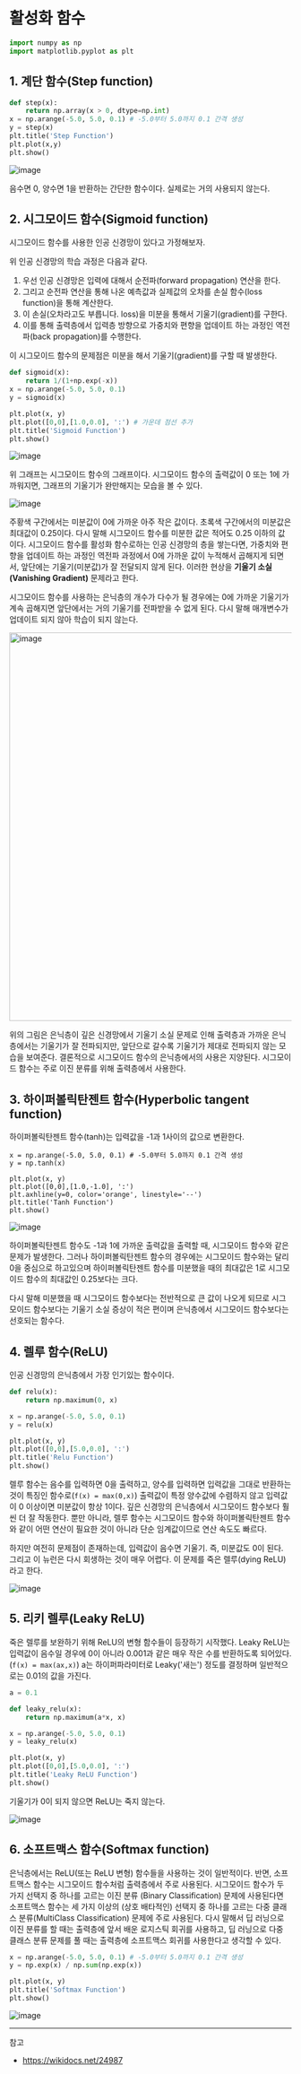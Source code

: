 # 활성화 함수

```python
import numpy as np
import matplotlib.pyplot as plt
```

## 1. 계단 함수(Step function)

```python
def step(x):
    return np.array(x > 0, dtype=np.int)
x = np.arange(-5.0, 5.0, 0.1) # -5.0부터 5.0까지 0.1 간격 생성
y = step(x)
plt.title('Step Function')
plt.plot(x,y)
plt.show()
```

![image](https://github.com/rlaisqls/TIL/assets/81006587/adaefd27-4edc-4bb9-970d-05aad72115c4)

음수면 0, 양수면 1을 반환하는 간단한 함수이다. 실제로는 거의 사용되지 않는다.

## 2. 시그모이드 함수(Sigmoid function)
시그모이드 함수를 사용한 인공 신경망이 있다고 가정해보자.

위 인공 신경망의 학습 과정은 다음과 같다.

1. 우선 인공 신경망은 입력에 대해서 순전파(forward propagation) 연산을 한다.
2. 그리고 순전파 연산을 통해 나온 예측값과 실제값의 오차를 손실 함수(loss function)을 통해 계산한다.
3. 이 손실(오차라고도 부릅니다. loss)을 미분을 통해서 기울기(gradient)를 구한다.
4. 이를 통해 출력층에서 입력층 방향으로 가중치와 편향을 업데이트 하는 과정인 역전파(back propagation)를 수행한다.

이 시그모이드 함수의 문제점은 미분을 해서 기울기(gradient)를 구할 때 발생한다.

```python
def sigmoid(x):
    return 1/(1+np.exp(-x))
x = np.arange(-5.0, 5.0, 0.1)
y = sigmoid(x)

plt.plot(x, y)
plt.plot([0,0],[1.0,0.0], ':') # 가운데 점선 추가
plt.title('Sigmoid Function')
plt.show()
```

![image](https://github.com/rlaisqls/TIL/assets/81006587/468520e6-3ef2-49f7-9297-79b0e8cd4be2)

위 그래프는 시그모이드 함수의 그래프이다. 시그모이드 함수의 출력값이 0 또는 1에 가까워지면, 그래프의 기울기가 완만해지는 모습을 볼 수 있다.

![image](https://github.com/rlaisqls/TIL/assets/81006587/293b472d-cbb2-44a2-aed8-9cb484ed5295)

주황색 구간에서는 미분값이 0에 가까운 아주 작은 값이다. 초록색 구간에서의 미분값은 최대값이 0.25이다. 다시 말해 시그모이드 함수를 미분한 값은 적어도 0.25 이하의 값이다. 시그모이드 함수를 활성화 함수로하는 인공 신경망의 층을 쌓는다면, 가중치와 편향을 업데이트 하는 과정인 역전파 과정에서 0에 가까운 값이 누적해서 곱해지게 되면서, 앞단에는 기울기(미분값)가 잘 전달되지 않게 된다. 이러한 현상을 **기울기 소실(Vanishing Gradient)** 문제라고 한다.

시그모이드 함수를 사용하는 은닉층의 개수가 다수가 될 경우에는 0에 가까운 기울기가 계속 곱해지면 앞단에서는 거의 기울기를 전파받을 수 없게 된다. 다시 말해 매개변수가 업데이트 되지 않아 학습이 되지 않는다.

<img width="693" alt="image" src="https://github.com/rlaisqls/TIL/assets/81006587/0cb20763-5bb3-433a-8cd5-7de8997769d6">

위의 그림은 은닉층이 깊은 신경망에서 기울기 소실 문제로 인해 출력층과 가까운 은닉층에서는 기울기가 잘 전파되지만, 앞단으로 갈수록 기울기가 제대로 전파되지 않는 모습을 보여준다. 결론적으로 시그모이드 함수의 은닉층에서의 사용은 지양된다. 시그모이드 함수는 주로 이진 분류를 위해 출력층에서 사용한다.

## 3. 하이퍼볼릭탄젠트 함수(Hyperbolic tangent function)

하이퍼볼릭탄젠트 함수(tanh)는 입력값을 -1과 1사이의 값으로 변환한다.

```
x = np.arange(-5.0, 5.0, 0.1) # -5.0부터 5.0까지 0.1 간격 생성
y = np.tanh(x)

plt.plot(x, y)
plt.plot([0,0],[1.0,-1.0], ':')
plt.axhline(y=0, color='orange', linestyle='--')
plt.title('Tanh Function')
plt.show()
```

![image](https://github.com/rlaisqls/TIL/assets/81006587/6a30bb1c-6b06-4fc8-8331-cc08e340cb17)

하이퍼볼릭탄젠트 함수도 -1과 1에 가까운 출력값을 출력할 때, 시그모이드 함수와 같은 문제가 발생한다. 그러나 하이퍼볼릭탄젠트 함수의 경우에는 시그모이드 함수와는 달리 0을 중심으로 하고있으며 하이퍼볼릭탄젠트 함수를 미분했을 때의 최대값은 1로 시그모이드 함수의 최대값인 0.25보다는 크다.

다시 말해 미분했을 때 시그모이드 함수보다는 전반적으로 큰 값이 나오게 되므로 시그모이드 함수보다는 기울기 소실 증상이 적은 편이며 은닉층에서 시그모이드 함수보다는 선호되는 함수다.

## 4. 렐루 함수(ReLU)

인공 신경망의 은닉층에서 가장 인기있는 함수이다. 

```python
def relu(x):
    return np.maximum(0, x)

x = np.arange(-5.0, 5.0, 0.1)
y = relu(x)

plt.plot(x, y)
plt.plot([0,0],[5.0,0.0], ':')
plt.title('Relu Function')
plt.show()
```

렐루 함수는 음수를 입력하면 0을 출력하고, 양수를 입력하면 입력값을 그대로 반환하는 것이 특징인 함수로(`f(x) = max(0,x)`) 출력값이 특정 양수값에 수렴하지 않고 입력값이 0 이상이면 미분값이 항상 1이다. 깊은 신경망의 은닉층에서 시그모이드 함수보다 훨씬 더 잘 작동한다. 뿐만 아니라, 렐루 함수는 시그모이드 함수와 하이퍼볼릭탄젠트 함수와 같이 어떤 연산이 필요한 것이 아니라 단순 임계값이므로 연산 속도도 빠르다.

하지만 여전히 문제점이 존재하는데, 입력값이 음수면 기울기. 즉, 미분값도 0이 된다. 그리고 이 뉴런은 다시 회생하는 것이 매우 어렵다. 이 문제를 죽은 렐루(dying ReLU)라고 한다.

![image](https://github.com/rlaisqls/TIL/assets/81006587/7decdfe0-093b-4d24-ac2a-4a57afec3589)

## 5. 리키 렐루(Leaky ReLU)

죽은 렐루를 보완하기 위해 ReLU의 변형 함수들이 등장하기 시작했다. Leaky ReLU는 입력값이 음수일 경우에 0이 아니라 0.001과 같은 매우 작은 수를 반환하도록 되어있다. (`f(x) = max(ax,x)`) a는 하이퍼파라미터로 Leaky('새는') 정도를 결정하며 일반적으로는 0.01의 값을 가진다.

```python
a = 0.1

def leaky_relu(x):
    return np.maximum(a*x, x)

x = np.arange(-5.0, 5.0, 0.1)
y = leaky_relu(x)

plt.plot(x, y)
plt.plot([0,0],[5.0,0.0], ':')
plt.title('Leaky ReLU Function')
plt.show()
```

기울기가 0이 되지 않으면 ReLU는 죽지 않는다.

![image](https://github.com/rlaisqls/TIL/assets/81006587/7c020c4b-f188-4975-bdde-d5199f437191)


## 6. 소프트맥스 함수(Softmax function)

은닉층에서는 ReLU(또는 ReLU 변형) 함수들을 사용하는 것이 일반적이다. 반면, 소프트맥스 함수는 시그모이드 함수처럼 출력층에서 주로 사용된다. 시그모이드 함수가 두 가지 선택지 중 하나를 고르는 이진 분류 (Binary Classification) 문제에 사용된다면 소프트맥스 함수는 세 가지 이상의 (상호 배타적인) 선택지 중 하나를 고르는 다중 클래스 분류(MultiClass Classification) 문제에 주로 사용된다. 다시 말해서 딥 러닝으로 이진 분류를 할 때는 출력층에 앞서 배운 로지스틱 회귀를 사용하고, 딥 러닝으로 다중 클래스 분류 문제를 풀 때는 출력층에 소프트맥스 회귀를 사용한다고 생각할 수 있다.

```python
x = np.arange(-5.0, 5.0, 0.1) # -5.0부터 5.0까지 0.1 간격 생성
y = np.exp(x) / np.sum(np.exp(x))

plt.plot(x, y)
plt.title('Softmax Function')
plt.show()
```

![image](https://github.com/rlaisqls/TIL/assets/81006587/715430ef-8463-4abc-89d6-7b06db867c58)

---

참고
- https://wikidocs.net/24987
